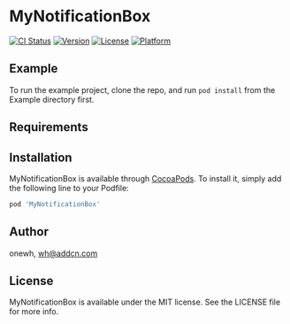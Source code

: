 # MyNotificationBox

[![CI Status](https://img.shields.io/travis/onewh/MyNotificationBox.svg?style=flat)](https://travis-ci.org/onewh/MyNotificationBox)
[![Version](https://img.shields.io/cocoapods/v/MyNotificationBox.svg?style=flat)](https://cocoapods.org/pods/MyNotificationBox)
[![License](https://img.shields.io/cocoapods/l/MyNotificationBox.svg?style=flat)](https://cocoapods.org/pods/MyNotificationBox)
[![Platform](https://img.shields.io/cocoapods/p/MyNotificationBox.svg?style=flat)](https://cocoapods.org/pods/MyNotificationBox)

## Example

To run the example project, clone the repo, and run `pod install` from the Example directory first.

## Requirements

## Installation

MyNotificationBox is available through [CocoaPods](https://cocoapods.org). To install
it, simply add the following line to your Podfile:

```ruby
pod 'MyNotificationBox'
```

## Author

onewh, wh@addcn.com

## License

MyNotificationBox is available under the MIT license. See the LICENSE file for more info.
